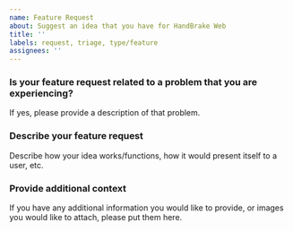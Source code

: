 ```yaml
---
name: Feature Request
about: Suggest an idea that you have for HandBrake Web
title: ''
labels: request, triage, type/feature
assignees: ''
---
```


### Is your feature request related to a problem that you are experiencing?

If yes, please provide a description of that problem.

### Describe your feature request

Describe how your idea works/functions, how it would present itself to a user, etc.

### Provide additional context

If you have any additional information you would like to provide, or images you would like to attach, please put them here.

